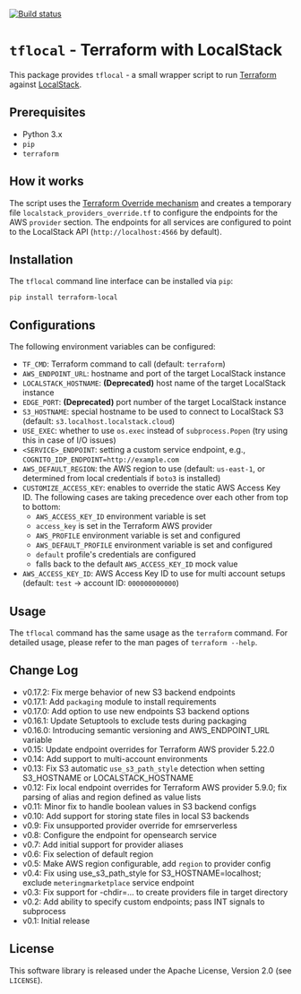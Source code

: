 [![Build status](https://github.com/localstack/terraform-local/actions/workflows/build.yml/badge.svg)](https://github.com/localstack/terraform-local/actions)

# `tflocal` - Terraform with LocalStack

This package provides `tflocal` - a small wrapper script to run [Terraform](https://terraform.io) against [LocalStack](https://localstack.cloud).

## Prerequisites

* Python 3.x
* `pip`
* `terraform`

## How it works

The script uses the [Terraform Override mechanism](https://www.terraform.io/language/files/override) and creates a temporary file `localstack_providers_override.tf` to configure the endpoints for the AWS `provider` section. The endpoints for all services are configured to point to the LocalStack API (`http://localhost:4566` by default).

## Installation

The `tflocal` command line interface can be installed via `pip`:
```
pip install terraform-local
```

## Configurations

The following environment variables can be configured:
* `TF_CMD`: Terraform command to call (default: `terraform`)
* `AWS_ENDPOINT_URL`: hostname and port of the target LocalStack instance
* `LOCALSTACK_HOSTNAME`: __(Deprecated)__ host name of the target LocalStack instance
* `EDGE_PORT`: __(Deprecated)__ port number of the target LocalStack instance
* `S3_HOSTNAME`: special hostname to be used to connect to LocalStack S3 (default: `s3.localhost.localstack.cloud`)
* `USE_EXEC`: whether to use `os.exec` instead of `subprocess.Popen` (try using this in case of I/O issues)
* `<SERVICE>_ENDPOINT`: setting a custom service endpoint, e.g., `COGNITO_IDP_ENDPOINT=http://example.com`
* `AWS_DEFAULT_REGION`: the AWS region to use (default: `us-east-1`, or determined from local credentials if `boto3` is installed)
* `CUSTOMIZE_ACCESS_KEY`: enables to override the static AWS Access Key ID. The following cases are taking precedence over each other from top to bottom:
    * `AWS_ACCESS_KEY_ID` environment variable is set
    * `access_key` is set in the Terraform AWS provider
    * `AWS_PROFILE` environment variable is set and configured
    * `AWS_DEFAULT_PROFILE` environment variable is set and configured
    * `default` profile's credentials are configured
    * falls back to the default `AWS_ACCESS_KEY_ID` mock value
* `AWS_ACCESS_KEY_ID`: AWS Access Key ID to use for multi account setups (default: `test` -> account ID: `000000000000`)

## Usage

The `tflocal` command has the same usage as the `terraform` command. For detailed usage,
please refer to the man pages of `terraform --help`.

## Change Log

* v0.17.2: Fix merge behavior of new S3 backend endpoints
* v0.17.1: Add `packaging` module to install requirements
* v0.17.0: Add option to use new endpoints S3 backend options
* v0.16.1: Update Setuptools to exclude tests during packaging
* v0.16.0: Introducing semantic versioning and AWS_ENDPOINT_URL variable
* v0.15: Update endpoint overrides for Terraform AWS provider 5.22.0
* v0.14: Add support to multi-account environments
* v0.13: Fix S3 automatic `use_s3_path_style` detection when setting S3_HOSTNAME or LOCALSTACK_HOSTNAME
* v0.12: Fix local endpoint overrides for Terraform AWS provider 5.9.0; fix parsing of alias and region defined as value lists
* v0.11: Minor fix to handle boolean values in S3 backend configs
* v0.10: Add support for storing state files in local S3 backends
* v0.9: Fix unsupported provider override for emrserverless
* v0.8: Configure the endpoint for opensearch service
* v0.7: Add initial support for provider aliases
* v0.6: Fix selection of default region
* v0.5: Make AWS region configurable, add `region` to provider config
* v0.4: Fix using use_s3_path_style for S3_HOSTNAME=localhost; exclude `meteringmarketplace` service endpoint
* v0.3: Fix support for -chdir=... to create providers file in target directory
* v0.2: Add ability to specify custom endpoints; pass INT signals to subprocess
* v0.1: Initial release

## License

This software library is released under the Apache License, Version 2.0 (see `LICENSE`).

[pypi-version]: https://img.shields.io/pypi/v/terraform-local.svg
[pypi]: https://pypi.org/project/terraform-local/

